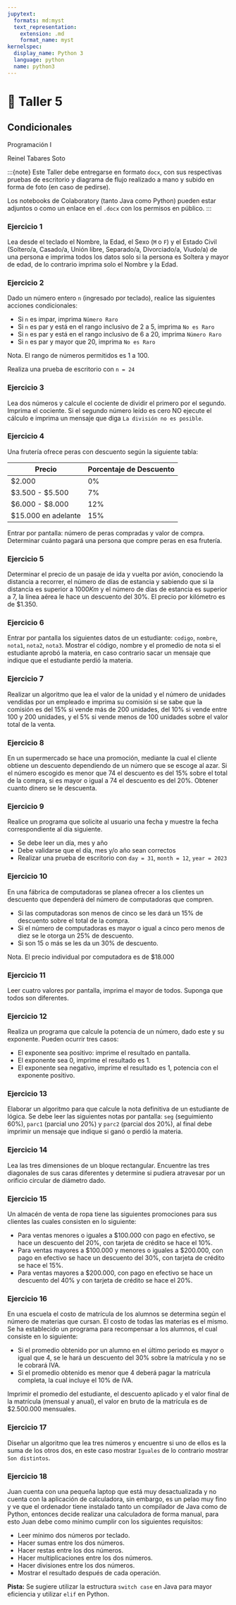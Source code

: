 ```yaml
---
jupytext:
  formats: md:myst
  text_representation:
    extension: .md
    format_name: myst
kernelspec:
  display_name: Python 3
  language: python
  name: python3
---
```


# 📄 Taller 5

## Condicionales
Programación I

Reinel Tabares Soto

:::{note}
Este Taller debe entregarse en formato `docx`, con sus respectivas pruebas de escritorio y diagrama de flujo realizado a mano y subido en forma de foto (en caso de pedirse).

Los notebooks de Colaboratory (tanto Java como Python) pueden estar adjuntos o como un enlace en el `.docx` con los permisos en público.
:::

### Ejercicio 1
Lea desde el teclado el Nombre, la Edad, el Sexo (`M` o `F`) y el Estado Civil (Soltero/a, Casado/a, Unión libre, Separado/a, Divorciado/a, Viudo/a) de una persona e imprima todos los datos solo si la persona es Soltera y mayor de edad, de lo contrario imprima solo el Nombre y la Edad.

### Ejercicio 2
Dado un número entero `n` (ingresado por teclado), realice las siguientes acciones condicionales:

- Si `n` es impar, imprima `Número Raro`
- Si `n` es par y está en el rango inclusivo de 2 a 5, imprima `No es Raro`
- Si `n` es par y está en el rango inclusivo de 6 a 20, imprima `Número Raro`
- Si `n` es par y mayor que 20, imprima `No es Raro`

Nota. El rango de números permitidos es 1 a 100.

Realiza una prueba de escritorio con `n = 24`

### Ejercicio 3
Lea dos números y calcule el cociente de dividir el primero por el segundo. Imprima el cociente. Si el segundo número leído es cero NO ejecute el cálculo e imprima un mensaje que diga `La división no es posible`.

### Ejercicio 4
Una frutería ofrece peras con descuento según la siguiente tabla:

| Precio | Porcentaje de Descuento |
| ------------------------ | ----------- |
| $\$2.000$ | $0\%$ |
| $\$3.500$ - $\$5.500$ | $7\%$ |
| $\$6.000$ - $\$8.000$ | $12\%$ |
| $\$15.000$ en adelante | $15\%$ |

Entrar por pantalla: número de peras compradas y valor de compra. Determinar cuánto pagará una persona que compre peras en esa frutería.

### Ejercicio 5
Determinar el precio de un pasaje de ida y vuelta por avión, conociendo la distancia a recorrer, el número de días de estancia y sabiendo que si la distancia es superior a $1000 Km$ y el número de días de estancia es superior a $7$, la línea aérea le hace un descuento del $30\%$. El precio por kilómetro es de $\$1.350$.

### Ejercicio 6
Entrar por pantalla los siguientes datos de un estudiante: `codigo`, `nombre`, `nota1`, `nota2`, `nota3`. Mostrar el código, nombre y el promedio de nota si el estudiante aprobó la materia, en caso contrario sacar un mensaje que indique que el estudiante perdió la materia.

### Ejercicio 7
Realizar un algoritmo que lea el valor de la unidad y el número de unidades vendidas por un empleado e imprima su comisión si se sabe que la comisión es del $15\%$ si vende más de $200$ unidades, del $10\%$ si vende entre $100$ y $200$ unidades, y el $5\%$ si vende menos de $100$ unidades sobre el valor total de la venta.

### Ejercicio 8
En un supermercado se hace una promoción, mediante la cual el cliente obtiene un descuento dependiendo de un número que se escoge al azar. Si el número escogido es menor que $74$ el descuento es del $15\%$ sobre el total de la compra, si es mayor o igual a $74$ el descuento es del $20\%$. Obtener cuanto dinero se le descuenta.

### Ejercicio 9
Realice un programa que solicite al usuario una fecha y muestre la fecha correspondiente al día siguiente.

- Se debe leer un día, mes y año
- Debe validarse que el día, mes y/o año sean correctos
- Realizar una prueba de escritorio con `day = 31`, `month = 12`, `year = 2023`

### Ejercicio 10
En una fábrica de computadoras se planea ofrecer a los clientes un descuento que dependerá del número de computadoras que compren.

- Si las computadoras son menos de cinco se les dará un $15\%$ de descuento sobre el total de la compra.
- Si el número de computadoras es mayor o igual a cinco pero menos de diez se le otorga un $25\%$ de descuento.
- Si son $15$ o más se les da un $30\%$ de descuento. 

Nota. El precio individual por computadora es de $\$18.000$

### Ejercicio 11
Leer cuatro valores por pantalla, imprima el mayor de todos. Suponga que todos son diferentes.

### Ejercicio 12
Realiza un programa que calcule la potencia de un número, dado este y su exponente. Pueden ocurrir tres casos:

- El exponente sea positivo: imprime el resultado en pantalla.
- El exponente sea 0, imprime el resultado es 1.
- El exponente sea negativo, imprime el resultado es 1, potencia con el exponente positivo.

### Ejercicio 13
Elaborar un algoritmo para que calcule la nota definitiva de un estudiante de lógica. Se debe leer las siguientes notas por pantalla: `seg` (seguimiento 60%), `parc1` (parcial uno $20\%$) y `parc2` (parcial dos $20\%$), al final debe imprimir un mensaje que indique si ganó o perdió la materia.

### Ejercicio 14
Lea las tres dimensiones de un bloque rectangular. Encuentre las tres diagonales de sus caras diferentes y determine si pudiera atravesar por un orificio circular de diámetro dado.

### Ejercicio 15
Un almacén de venta de ropa tiene las siguientes promociones para sus clientes las cuales consisten en lo siguiente:

- Para ventas menores o iguales a $\$100.000$ con pago en efectivo, se hace un descuento del $20\%$, con tarjeta de crédito se hace el $10\%$.
- Para ventas mayores a $\$100.000$ y menores o iguales a $\$200.000$, con pago en efectivo se hace un descuento del $30\%$, con tarjeta de crédito se hace el $15\%$.
- Para ventas mayores a $\$200.000$, con pago en efectivo se hace un descuento del $40\%$ y con tarjeta de crédito se hace el $20\%$.

### Ejercicio 16
En una escuela el costo de matrícula de los alumnos se determina según el número de materias que cursan. El costo de todas las materias es el mismo. Se ha establecido un programa para recompensar a los alumnos, el cual consiste en lo siguiente: 

- Si el promedio obtenido por un alumno en el último periodo es mayor o igual que $4$, se le hará un descuento del $30\%$ sobre la matrícula y no se le cobrará IVA.
- Si el promedio obtenido es menor que $4$ deberá pagar la matrícula completa, la cual incluye el $10\%$ de IVA.

Imprimir el promedio del estudiante, el descuento aplicado y el valor final de la matrícula (mensual y anual), el valor en bruto de la matrícula es de $\$2.500.000$ mensuales.

### Ejercicio 17
Diseñar un algoritmo que lea tres números y encuentre si uno de ellos es la suma de los otros dos, en este caso mostrar `Iguales` de lo contrario mostrar `Son distintos`.

### Ejercicio 18
Juan cuenta con una pequeña laptop que está muy desactualizada y no cuenta con la aplicación de calculadora, sin embargo, es un pelao muy fino y ve que el ordenador tiene instalado tanto un compilador de Java como de Python, entonces decide realizar una calculadora de forma manual, para esto Juan debe como mínimo cumplir con los siguientes requisitos:

- Leer mínimo dos números por teclado.
- Hacer sumas entre los dos números.
- Hacer restas entre los dos números.
- Hacer multiplicaciones entre los dos números.
- Hacer divisiones entre los dos números.
- Mostrar el resultado después de cada operación.

**Pista:** Se sugiere utilizar la estructura `switch case` en Java para mayor eficiencia y utilizar `elif` en Python.








